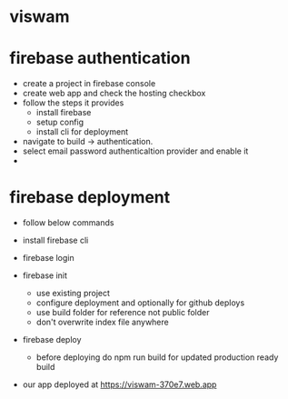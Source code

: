# viswam


# firebase authentication
 - create a project in firebase console
 - create web app and check the hosting checkbox
 - follow the steps it provides
    - install firebase
    - setup config 
    - install cli for deployment
 - navigate to build -> authentication.
 - select email password authenticaltion provider and enable it
 - 

 # firebase deployment
  - follow below commands
  - install firebase cli
  - firebase login
  - firebase init
      - use existing project
      - configure deployment and optionally for github deploys
      - use build folder for reference not public folder
      - don't overwrite index file anywhere
  - firebase deploy 
      - before deploying do npm run build for updated production ready build


- our app deployed at https://viswam-370e7.web.app